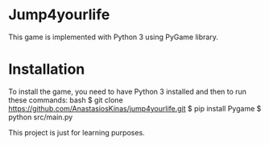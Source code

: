 # Jump4yourlife

This game is implemented with Python 3 using PyGame library.
  
# Installation
To install the game, you need to have Python 3 installed and then to run these commands:
bash
$ git clone https://github.com/AnastasiosKinas/jump4yourlife.git
$ pip install Pygame
$ python src/main.py
 
This project is just for learning purposes.
